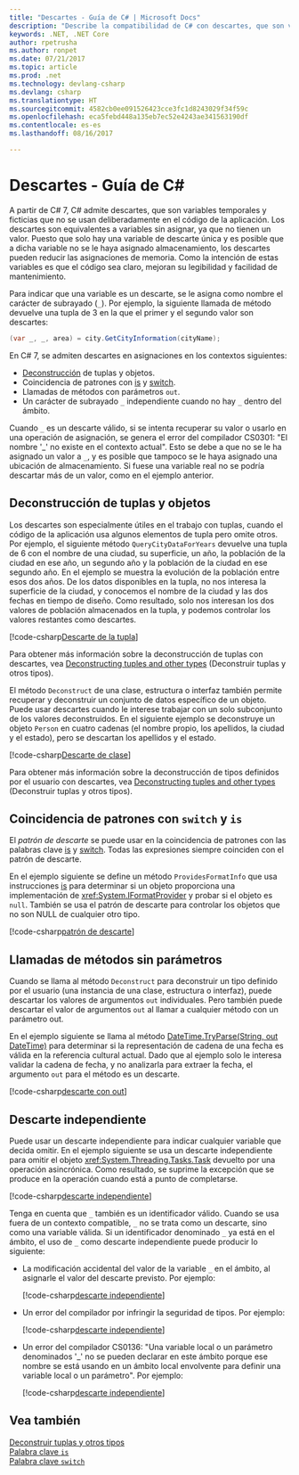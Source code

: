 ```yaml
---
title: "Descartes - Guía de C# | Microsoft Docs"
description: "Describe la compatibilidad de C# con descartes, que son variables sin asignar y descartables, así como las maneras en que pueden usarse."
keywords: .NET, .NET Core
author: rpetrusha
ms.author: ronpet
ms.date: 07/21/2017
ms.topic: article
ms.prod: .net
ms.technology: devlang-csharp
ms.devlang: csharp
ms.translationtype: HT
ms.sourcegitcommit: 4582cb0ee091526423cce3fc1d8243029f34f59c
ms.openlocfilehash: eca5febd448a135eb7ec52e4243ae341563190df
ms.contentlocale: es-es
ms.lasthandoff: 08/16/2017

---
```

# <a name="discards---c-guide"></a>Descartes - Guía de C#

A partir de C# 7, C# admite descartes, que son variables temporales y ficticias que no se usan deliberadamente en el código de la aplicación. Los descartes son equivalentes a variables sin asignar, ya que no tienen un valor. Puesto que solo hay una variable de descarte única y es posible que a dicha variable no se le haya asignado almacenamiento, los descartes pueden reducir las asignaciones de memoria. Como la intención de estas variables es que el código sea claro, mejoran su legibilidad y facilidad de mantenimiento.

Para indicar que una variable es un descarte, se le asigna como nombre el carácter de subrayado (`_`). Por ejemplo, la siguiente llamada de método devuelve una tupla de 3 en la que el primer y el segundo valor son descartes:

```csharp
(var _, _, area) = city.GetCityInformation(cityName);
```

En C# 7, se admiten descartes en asignaciones en los contextos siguientes:

- [Deconstrucción](deconstruct.md) de tuplas y objetos.
- Coincidencia de patrones con [is](language-reference/keywords/is.md) y [switch](language-reference/keywords/switch.md).
- Llamadas de métodos con parámetros `out`.
- Un carácter de subrayado `_` independiente cuando no hay `_` dentro del ámbito.

Cuando `_` es un descarte válido, si se intenta recuperar su valor o usarlo en una operación de asignación, se genera el error del compilador CS0301: "El nombre '_' no existe en el contexto actual". Esto se debe a que no se le ha asignado un valor a `_`, y es posible que tampoco se le haya asignado una ubicación de almacenamiento. Si fuese una variable real no se podría descartar más de un valor, como en el ejemplo anterior.

## <a name="tuple-and-object-deconstruction"></a>Deconstrucción de tuplas y objetos

Los descartes son especialmente útiles en el trabajo con tuplas, cuando el código de la aplicación usa algunos elementos de tupla pero omite otros. Por ejemplo, el siguiente método `QueryCityDataForYears` devuelve una tupla de 6 con el nombre de una ciudad, su superficie, un año, la población de la ciudad en ese año, un segundo año y la población de la ciudad en ese segundo año. En el ejemplo se muestra la evolución de la población entre esos dos años. De los datos disponibles en la tupla, no nos interesa la superficie de la ciudad, y conocemos el nombre de la ciudad y las dos fechas en tiempo de diseño. Como resultado, solo nos interesan los dos valores de población almacenados en la tupla, y podemos controlar los valores restantes como descartes.  

[!code-csharp[Descarte de la tupla](../../samples/snippets/csharp/programming-guide/deconstructing-tuples/discard-tuple1.cs)]

Para obtener más información sobre la deconstrucción de tuplas con descartes, vea [Deconstructing tuples and other types](deconstruct.md#deconstructing-tuple-elements-with-discards) (Deconstruir tuplas y otros tipos).

El método `Deconstruct` de una clase, estructura o interfaz también permite recuperar y deconstruir un conjunto de datos específico de un objeto. Puede usar descartes cuando le interese trabajar con un solo subconjunto de los valores deconstruidos. En el siguiente ejemplo se deconstruye un objeto `Person` en cuatro cadenas (el nombre propio, los apellidos, la ciudad y el estado), pero se descartan los apellidos y el estado.

[!code-csharp[Descarte de clase](../../samples/snippets/csharp/programming-guide/deconstructing-tuples/class-discard1.cs)]

Para obtener más información sobre la deconstrucción de tipos definidos por el usuario con descartes, vea [Deconstructing tuples and other types](deconstruct.md#deconstructing-a-user-defined-type-with-discards) (Deconstruir tuplas y otros tipos).

## <a name="pattern-matching-with-switch-and-is"></a>Coincidencia de patrones con `switch` y `is`

El *patrón de descarte* se puede usar en la coincidencia de patrones con las palabras clave [is](language-reference/keywords/is.md) y [switch](language-reference/keywords/switch.md). Todas las expresiones siempre coinciden con el patrón de descarte.

En el ejemplo siguiente se define un método `ProvidesFormatInfo` que usa instrucciones [is](language-reference/keywords/is.md) para determinar si un objeto proporciona una implementación de <xref:System.IFormatProvider> y probar si el objeto es `null`. También se usa el patrón de descarte para controlar los objetos que no son NULL de cualquier otro tipo.

[!code-csharp[patrón de descarte](../../samples/snippets/csharp/programming-guide/discards/discard-pattern2.cs)]

## <a name="calls-to-methods-with-out-parameters"></a>Llamadas de métodos sin parámetros

Cuando se llama al método `Deconstruct` para deconstruir un tipo definido por el usuario (una instancia de una clase, estructura o interfaz), puede descartar los valores de argumentos `out` individuales. Pero también puede descartar el valor de argumentos `out` al llamar a cualquier método con un parámetro out. 

En el ejemplo siguiente se llama al método [DateTime.TryParse(String, out DateTime)](<xref:System.DateTime.TryParse(System.String,System.DateTime@)>) para determinar si la representación de cadena de una fecha es válida en la referencia cultural actual. Dado que al ejemplo solo le interesa validar la cadena de fecha, y no analizarla para extraer la fecha, el argumento `out` para el método es un descarte.

[!code-csharp[descarte con out](../../samples/snippets/csharp/programming-guide/discards/discard-out1.cs)]

## <a name="a-standalone-discard"></a>Descarte independiente

Puede usar un descarte independiente para indicar cualquier variable que decida omitir. En el ejemplo siguiente se usa un descarte independiente para omitir el objeto <xref:System.Threading.Tasks.Task> devuelto por una operación asincrónica. Como resultado, se suprime la excepción que se produce en la operación cuando está a punto de completarse.

[!code-csharp[descarte independiente](../../samples/snippets/csharp/programming-guide/discards/standalone-discard1.cs)]

Tenga en cuenta que `_` también es un identificador válido. Cuando se usa fuera de un contexto compatible, `_` no se trata como un descarte, sino como una variable válida. Si un identificador denominado `_` ya está en el ámbito, el uso de `_` como descarte independiente puede producir lo siguiente:

- La modificación accidental del valor de la variable `_` en el ámbito, al asignarle el valor del descarte previsto. Por ejemplo:

   [!code-csharp[descarte independiente](../../samples/snippets/csharp/programming-guide/discards/standalone-discard2.cs#1)]
 
- Un error del compilador por infringir la seguridad de tipos. Por ejemplo:

   [!code-csharp[descarte independiente](../../samples/snippets/csharp/programming-guide/discards/standalone-discard2.cs#2)]
 
- Un error del compilador CS0136: "Una variable local o un parámetro denominados '_' no se pueden declarar en este ámbito porque ese nombre se está usando en un ámbito local envolvente para definir una variable local o un parámetro". Por ejemplo:

   [!code-csharp[descarte independiente](../../samples/snippets/csharp/programming-guide/discards/standalone-discard2.cs#3)]

## <a name="see-also"></a>Vea también
[Deconstruir tuplas y otros tipos](deconstruct.md)   
[Palabra clave `is`](language-reference/keywords/is.md)   
[Palabra clave `switch`](language-reference/keywords/switch.md)   

